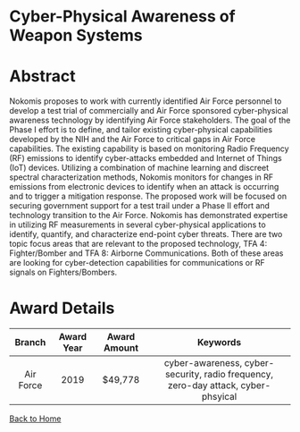 
Cyber-Physical Awareness of Weapon Systems
==========================================

# Abstract


Nokomis proposes to work with currently identified Air Force personnel to develop a test trial of commercially and Air Force sponsored cyber-physical awareness technology by identifying Air Force stakeholders. The goal of the Phase I effort is to define, and tailor existing cyber-physical capabilities developed by the NIH and the Air Force to critical gaps in Air Force capabilities. The existing capability is based on monitoring Radio Frequency (RF) emissions to identify cyber-attacks embedded and Internet of Things (IoT) devices. Utilizing a combination of machine learning and discreet spectral characterization methods, Nokomis monitors for changes in RF emissions from electronic devices to identify when an attack is occurring and to trigger a mitigation response. The proposed work will be focused on securing government support for a test trail under a Phase II effort and technology transition to the Air Force. Nokomis has demonstrated expertise in utilizing RF measurements in several cyber-physical applications to identify, quantify, and characterize end-point cyber threats. There are two topic focus areas that are relevant to the proposed technology, TFA 4: Fighter/Bomber and TFA 8: Airborne Communications. Both of these areas are looking for cyber-detection capabilities for communications or RF signals on Fighters/Bombers.  

# Award Details

|Branch|Award Year|Award Amount|Keywords|
| :---: | :---: | :---: | :---: |
|Air Force|2019|$49,778|cyber-awareness, cyber-security, radio frequency, zero-day attack, cyber-phsyical|
  
  


[Back to Home](https://github.com/chrischow/dod_sbir_awards#1553)